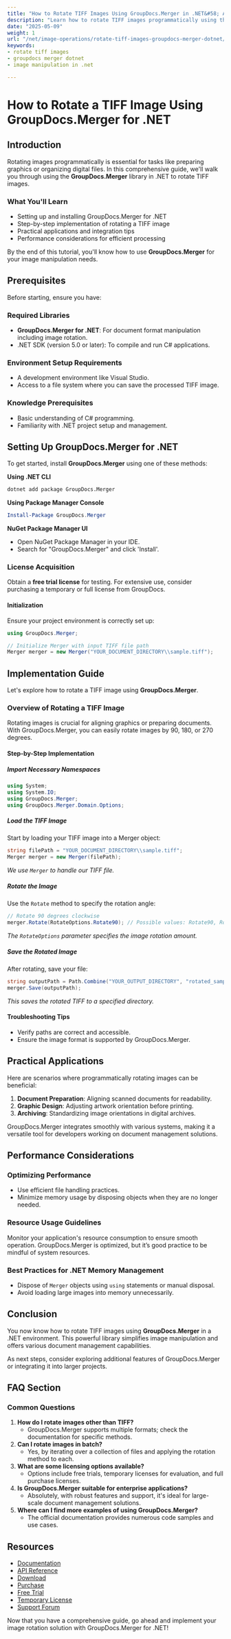 ```yaml
---
title: "How to Rotate TIFF Images Using GroupDocs.Merger in .NET&#58; A Comprehensive Guide"
description: "Learn how to rotate TIFF images programmatically using the powerful GroupDocs.Merger library in .NET. This guide covers setup, implementation, and practical use cases."
date: "2025-05-09"
weight: 1
url: "/net/image-operations/rotate-tiff-images-groupdocs-merger-dotnet/"
keywords:
- rotate tiff images
- groupdocs merger dotnet
- image manipulation in .net

---
```



# How to Rotate a TIFF Image Using GroupDocs.Merger for .NET

## Introduction

Rotating images programmatically is essential for tasks like preparing graphics or organizing digital files. In this comprehensive guide, we'll walk you through using the **GroupDocs.Merger** library in .NET to rotate TIFF images.

### What You'll Learn
- Setting up and installing GroupDocs.Merger for .NET
- Step-by-step implementation of rotating a TIFF image
- Practical applications and integration tips
- Performance considerations for efficient processing

By the end of this tutorial, you'll know how to use **GroupDocs.Merger** for your image manipulation needs.

## Prerequisites

Before starting, ensure you have:

### Required Libraries
- **GroupDocs.Merger for .NET**: For document format manipulation including image rotation.
- .NET SDK (version 5.0 or later): To compile and run C# applications.

### Environment Setup Requirements
- A development environment like Visual Studio.
- Access to a file system where you can save the processed TIFF image.

### Knowledge Prerequisites
- Basic understanding of C# programming.
- Familiarity with .NET project setup and management.

## Setting Up GroupDocs.Merger for .NET

To get started, install **GroupDocs.Merger** using one of these methods:

**Using .NET CLI**
```bash
dotnet add package GroupDocs.Merger
```

**Using Package Manager Console**
```powershell
Install-Package GroupDocs.Merger
```

**NuGet Package Manager UI**
- Open NuGet Package Manager in your IDE.
- Search for "GroupDocs.Merger" and click 'Install'.

### License Acquisition

Obtain a **free trial license** for testing. For extensive use, consider purchasing a temporary or full license from GroupDocs.

#### Initialization
Ensure your project environment is correctly set up:
```csharp
using GroupDocs.Merger;

// Initialize Merger with input TIFF file path
Merger merger = new Merger("YOUR_DOCUMENT_DIRECTORY\\sample.tiff");
```

## Implementation Guide

Let's explore how to rotate a TIFF image using **GroupDocs.Merger**.

### Overview of Rotating a TIFF Image
Rotating images is crucial for aligning graphics or preparing documents. With GroupDocs.Merger, you can easily rotate images by 90, 180, or 270 degrees.

#### Step-by-Step Implementation

##### Import Necessary Namespaces
```csharp
using System;
using System.IO;
using GroupDocs.Merger;
using GroupDocs.Merger.Domain.Options;
```

##### Load the TIFF Image
Start by loading your TIFF image into a Merger object:
```csharp
string filePath = "YOUR_DOCUMENT_DIRECTORY\\sample.tiff";
Merger merger = new Merger(filePath);
```
*We use `Merger` to handle our TIFF file.*

##### Rotate the Image
Use the `Rotate` method to specify the rotation angle:
```csharp
// Rotate 90 degrees clockwise
merger.Rotate(RotateOptions.Rotate90); // Possible values: Rotate90, Rotate180, Rotate270
```
*The `RotateOptions` parameter specifies the image rotation amount.*

##### Save the Rotated Image
After rotating, save your file:
```csharp
string outputPath = Path.Combine("YOUR_OUTPUT_DIRECTORY", "rotated_sample.tiff");
merger.Save(outputPath);
```
*This saves the rotated TIFF to a specified directory.*

#### Troubleshooting Tips
- Verify paths are correct and accessible.
- Ensure the image format is supported by GroupDocs.Merger.

## Practical Applications

Here are scenarios where programmatically rotating images can be beneficial:
1. **Document Preparation**: Aligning scanned documents for readability.
2. **Graphic Design**: Adjusting artwork orientation before printing.
3. **Archiving**: Standardizing image orientations in digital archives.

GroupDocs.Merger integrates smoothly with various systems, making it a versatile tool for developers working on document management solutions.

## Performance Considerations

### Optimizing Performance
- Use efficient file handling practices.
- Minimize memory usage by disposing objects when they are no longer needed.

### Resource Usage Guidelines
Monitor your application's resource consumption to ensure smooth operation. GroupDocs.Merger is optimized, but it’s good practice to be mindful of system resources.

### Best Practices for .NET Memory Management
- Dispose of `Merger` objects using `using` statements or manual disposal.
- Avoid loading large images into memory unnecessarily.

## Conclusion

You now know how to rotate TIFF images using **GroupDocs.Merger** in a .NET environment. This powerful library simplifies image manipulation and offers various document management capabilities.

As next steps, consider exploring additional features of GroupDocs.Merger or integrating it into larger projects.

## FAQ Section

### Common Questions
1. **How do I rotate images other than TIFF?**
   - GroupDocs.Merger supports multiple formats; check the documentation for specific methods.
2. **Can I rotate images in batch?**
   - Yes, by iterating over a collection of files and applying the rotation method to each.
3. **What are some licensing options available?**
   - Options include free trials, temporary licenses for evaluation, and full purchase licenses.
4. **Is GroupDocs.Merger suitable for enterprise applications?**
   - Absolutely, with robust features and support, it's ideal for large-scale document management solutions.
5. **Where can I find more examples of using GroupDocs.Merger?**
   - The official documentation provides numerous code samples and use cases.

## Resources
- [Documentation](https://docs.groupdocs.com/merger/net/)
- [API Reference](https://reference.groupdocs.com/merger/net/)
- [Download](https://releases.groupdocs.com/merger/net/)
- [Purchase](https://purchase.groupdocs.com/buy)
- [Free Trial](https://releases.groupdocs.com/merger/net/)
- [Temporary License](https://purchase.groupdocs.com/temporary-license/)
- [Support Forum](https://forum.groupdocs.com/c/merger/)

Now that you have a comprehensive guide, go ahead and implement your image rotation solution with GroupDocs.Merger for .NET!
